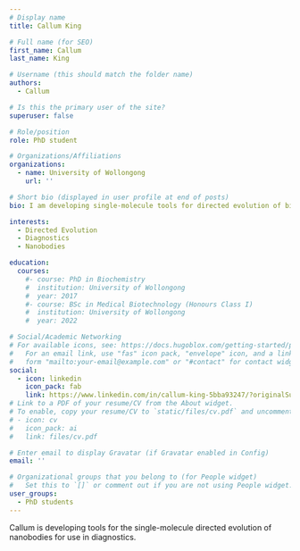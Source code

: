 ```yaml
---
# Display name
title: Callum King

# Full name (for SEO)
first_name: Callum
last_name: King

# Username (this should match the folder name)
authors:
  - Callum

# Is this the primary user of the site?
superuser: false

# Role/position
role: PhD student

# Organizations/Affiliations
organizations:
  - name: University of Wollongong
    url: ''

# Short bio (displayed in user profile at end of posts)
bio: I am developing single-molecule tools for directed evolution of biosensors.

interests:
  - Directed Evolution
  - Diagnostics
  - Nanobodies

education:
  courses:
    #- course: PhD in Biochemistry
    #  institution: University of Wollongong
    #  year: 2017
    #- course: BSc in Medical Biotechnology (Honours Class I)
    #  institution: University of Wollongong
    #  year: 2022

# Social/Academic Networking
# For available icons, see: https://docs.hugoblox.com/getting-started/page-builder/#icons
#   For an email link, use "fas" icon pack, "envelope" icon, and a link in the
#   form "mailto:your-email@example.com" or "#contact" for contact widget.
social:
  - icon: linkedin
    icon_pack: fab
    link: https://www.linkedin.com/in/callum-king-5bba93247/?originalSubdomain=au
# Link to a PDF of your resume/CV from the About widget.
# To enable, copy your resume/CV to `static/files/cv.pdf` and uncomment the lines below.
# - icon: cv
#   icon_pack: ai
#   link: files/cv.pdf

# Enter email to display Gravatar (if Gravatar enabled in Config)
email: ''

# Organizational groups that you belong to (for People widget)
#   Set this to `[]` or comment out if you are not using People widget.
user_groups:
  - PhD students
---
```


Callum is developing tools for the single-molecule directed evolution of nanobodies for use in diagnostics.